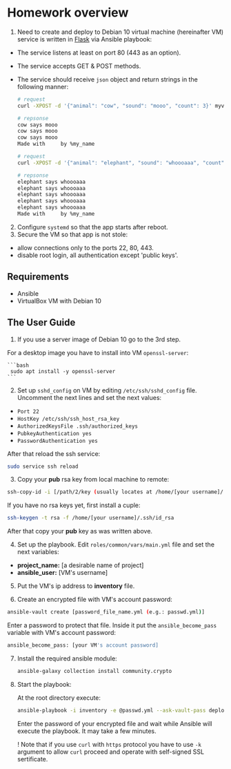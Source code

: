 # Homework overview

1. Need to create and deploy to Debian 10 virtual machine (hereinafter VM) service
   is written in [Flask][flask] via Ansible playbook: 
  * The service listens at least on port 80 (443 as an option). 
  * The service accepts GET & POST methods.
  * The service should receive `json` object and return strings in the following manner:
       
    ```bash
    # request
    curl -XPOST -d '{"animal": "cow", "sound": "mooo", "count": 3}' myvm.localhost

    # repsonse
    cow says mooo
    cow says mooo
    cow says mooo
    Made with     by %my_name

    # request
    curl -XPOST -d '{"animal": "elephant", "sound": "whoooaaa", "count": 5}' myvm.localhost

    # repsonse
    elephant says whoooaaa
    elephant says whoooaaa
    elephant says whoooaaa
    elephant says whoooaaa
    elephant says whoooaaa
    Made with     by %my_name    
    ```

2. Configure `systemd` so that the app starts after reboot.
3. Secure the VM so that app is not stole:
  * allow connections only to the ports 22, 80, 443.
  * disable root login, all authentication except 'public keys'.

## Requirements

  * Ansible
  * VirtualBox VM with Debian 10
    
## The User Guide

1. If you use a server image of Debian 10 go to the 3rd step.

  For a desktop image you have to install into VM `openssl-server`:

    ```bash
     sudo apt install -y openssl-server
    ```  

2. Set up `sshd_config` on VM by editing `/etc/ssh/sshd_config` file. Uncomment the next lines and set the next values:
  * `Port 22`
  * `HostKey /etc/ssh/ssh_host_rsa_key`
  * `AuthorizedKeysFile .ssh/authorized_keys`
  * `PubkeyAuthentication yes`
  * `PasswordAuthentication yes`

  After that reload the ssh service:

  ```bash 
  sudo service ssh reload
  ```

3. Copy your **pub** rsa key from local machine to remote: 

  ```bash 
  ssh-copy-id -i [/path/2/key (usually locates at /home/[your username]/.ssh/)] [VM's username]@[VM's ip address]
  ```
   
  If you have no rsa keys yet, first install a cuple:

  ```bash
  ssh-keygen -t rsa -f /home/[your username]/.ssh/id_rsa 
  ```

  After that copy your **pub** key as was written above.

4. Set up the playbook. Edit `roles/common/vars/main.yml` file and set the next variables:
  * **project_name:** [a desirable name of project]
  * **ansible_user:** [VM's username]

5. Put the VM's ip address to **inventory** file.

6. Create an encrypted file with VM's account password:

  ```bash
  ansible-vault create [password_file_name.yml (e.g.: passwd.yml)]
  ```

  Enter a password to protect that file. Inside it put the `ansible_become_pass` variable with VM's account password:

  ```bash
  ansible_become_pass: [your VM's account password]
  ```

7. Install the required ansible module:  
    
   ```bash
   ansible-galaxy collection install community.crypto
   ```

8. Start the playbook:

   At the root directory execute:

   ```bash
   ansible-playbook -i inventory -e @passwd.yml --ask-vault-pass deploy.yml
   ```

   Enter the password of your encrypted file and wait while Ansible will execute the playbook. It may take a few minutes.
   
   ! Note that if you use `curl` with `https` protocol you have to use `-k` argument to allow `curl` proceed and operate with self-signed SSL sertificate. 



[flask]: https://github.com/pallets/flask
